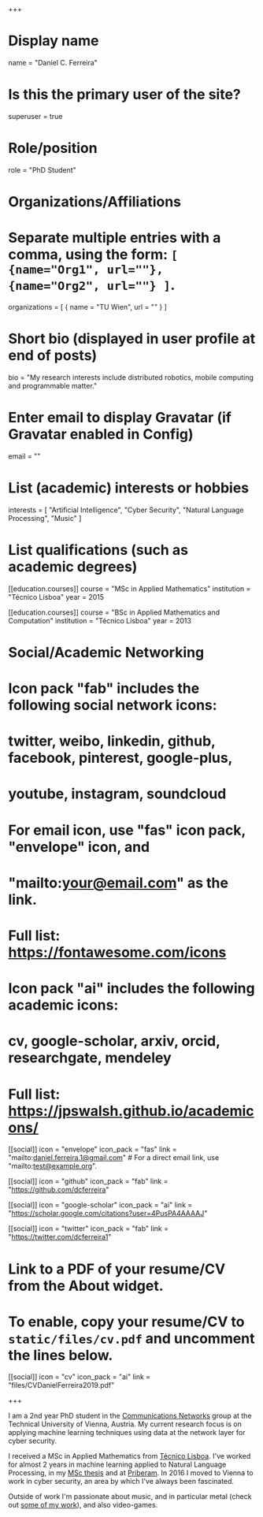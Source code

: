 +++
# Display name
name = "Daniel C. Ferreira"

# Is this the primary user of the site?
superuser = true

# Role/position
role = "PhD Student"

# Organizations/Affiliations
#   Separate multiple entries with a comma, using the form: `[ {name="Org1", url=""}, {name="Org2", url=""} ]`.
organizations = [ { name = "TU Wien", url = "" } ]

# Short bio (displayed in user profile at end of posts)
bio = "My research interests include distributed robotics, mobile computing and programmable matter."

# Enter email to display Gravatar (if Gravatar enabled in Config)
email = ""

# List (academic) interests or hobbies
interests = [
  "Artificial Intelligence",
  "Cyber Security",
  "Natural Language Processing",
  "Music"
]

# List qualifications (such as academic degrees)
[[education.courses]]
  course = "MSc in Applied Mathematics"
  institution = "Técnico Lisboa"
  year = 2015

[[education.courses]]
  course = "BSc in Applied Mathematics and Computation"
  institution = "Técnico Lisboa"
  year = 2013

# Social/Academic Networking
#
# Icon pack "fab" includes the following social network icons:
#
#   twitter, weibo, linkedin, github, facebook, pinterest, google-plus,
#   youtube, instagram, soundcloud
#
#   For email icon, use "fas" icon pack, "envelope" icon, and
#   "mailto:your@email.com" as the link.
#
#   Full list: https://fontawesome.com/icons
#
# Icon pack "ai" includes the following academic icons:
#
#   cv, google-scholar, arxiv, orcid, researchgate, mendeley
#
#   Full list: https://jpswalsh.github.io/academicons/

[[social]]
  icon = "envelope"
  icon_pack = "fas"
  link = "mailto:daniel.ferreira.1@gmail.com"  # For a direct email link, use "mailto:test@example.org".
  
[[social]]
  icon = "github"
  icon_pack = "fab"
  link = "https://github.com/dcferreira"

[[social]]
  icon = "google-scholar"
  icon_pack = "ai"
  link = "https://scholar.google.com/citations?user=4PusPA4AAAAJ"
  
[[social]]
  icon = "twitter"
  icon_pack = "fab"
  link = "https://twitter.com/dcferreira1"


# Link to a PDF of your resume/CV from the About widget.
# To enable, copy your resume/CV to `static/files/cv.pdf` and uncomment the lines below.
[[social]]
  icon = "cv"
  icon_pack = "ai"
  link = "files/CVDanielFerreira2019.pdf"

+++

I am a 2nd year PhD student in the [Communications Networks](https://cn.tuwien.ac.at/) group at the Technical University of Vienna, Austria.
My current research focus is on applying machine learning techniques using data at the network layer for cyber security.

I received a MSc in Applied Mathematics from [Técnico Lisboa](https://tecnico.ulisboa.pt/en/).
I've worked for almost 2 years in machine learning applied to Natural Language Processing, in my [MSc thesis](https://fenix.tecnico.ulisboa.pt/cursos/mma/dissertacao/565303595500655) and at [Priberam](https://www.priberam.pt/).
In 2016 I moved to Vienna to work in cyber security, an area by which I've always been fascinated.

Outside of work I'm passionate about music, and in particular metal (check out [some of my work](https://mydementia.bandcamp.com/releases)), and also video-games.
